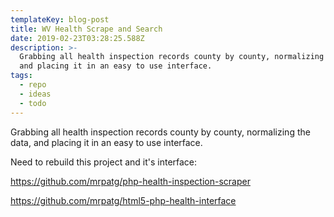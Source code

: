 ```yaml
---
templateKey: blog-post
title: WV Health Scrape and Search
date: 2019-02-23T03:28:25.588Z
description: >-
  Grabbing all health inspection records county by county, normalizing the data,
  and placing it in an easy to use interface.
tags:
  - repo
  - ideas
  - todo
---
```

Grabbing all health inspection records county by county, normalizing the data, and placing it in an easy to use interface.





Need to rebuild this project and it's interface:



<https://github.com/mrpatg/php-health-inspection-scraper>

<https://github.com/mrpatg/html5-php-health-interface>
